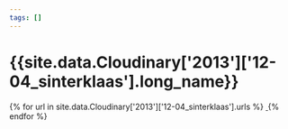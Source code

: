 ```yaml
---
tags: []
---
```

<div itemscope itemtype="http://schema.org/Photograph">
  <h1>{{site.data.Cloudinary['2013']['12-04_sinterklaas'].long_name}}</h1>
  {% for url in site.data.Cloudinary['2013']['12-04_sinterklaas'].urls %}
    <a itemprop="image" class="swipebox" title="" href="{{ site.cloudinary.baseurl }}/{{ url }}">
      <img alt="" itemprop="thumbnailUrl" src="{{ site.cloudinary.baseurl }}/h_150/{{ url }}" />
      <meta itemprop="isFamilyFriendly" content="true" />
    </a>
  {% endfor %}
</div>
